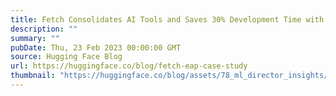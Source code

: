 ```yaml
---
title: Fetch Consolidates AI Tools and Saves 30% Development Time with Hugging Face on AWS
description: ""
summary: ""
pubDate: Thu, 23 Feb 2023 00:00:00 GMT
source: Hugging Face Blog
url: https://huggingface.co/blog/fetch-eap-case-study
thumbnail: "https://huggingface.co/blog/assets/78_ml_director_insights/fetch2.png"
---
```


